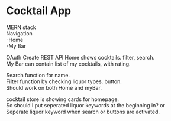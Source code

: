 # Cocktail App  
MERN stack  
Navigation    
-Home  
-My Bar  

OAuth
Create REST API
Home shows cocktails. filter, search.  
My Bar can contain list of my cocktails, with rating.  

Search function for name.  
Filter function by checking liquor types. button.  
Should work on both Home and myBar.

cocktail store is showing cards for homepage.  
So should I put seperated liquor keywords at the beginning in? or  
Seperate liquor keyword when search or buttons are activated.